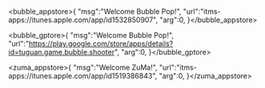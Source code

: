 <bubble_appstore>{
"msg":"Welcome Bubble Pop!",
"url":"itms-apps://itunes.apple.com/app/id1532850907",
"arg":0,
}</bubble_appstore>

<bubble_gptore>{
"msg":"Welcome Bubble Pop!",
"url":"https://play.google.com/store/apps/details?id=tuguan.game.bubble.shooter",
"arg":0,
}</bubble_gptore>


<zuma_appstore>{
"msg":"Welcome ZuMa!",
"url":"itms-apps://itunes.apple.com/app/id1519386843",
"arg":0,
}</zuma_appstore>

